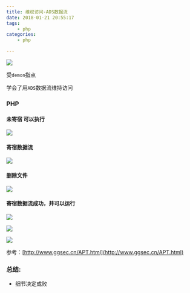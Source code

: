 ```yaml
---
title: 维权访问-ADS数据流
date: 2018-01-21 20:55:17
tags:
	- php
categories:
	- php

---
```

![](https://ws1.sinaimg.cn/large/006Y6f53ly1fnrerkmrigj311y0kgq5q.jpg)

<!--more-->

受`demon`指点

学会了用`ADS`数据流维持访问

### PHP
#### 未寄宿 可以执行

 ![](https://ws1.sinaimg.cn/large/006Y6f53gy1fnojcfhfulj30gv01bdfl.jpg)

#### 寄宿数据流
![](https://ws1.sinaimg.cn/large/006Y6f53gy1fnok4fs0tlj30lt010dfl.jpg)

#### 删除文件
![](https://ws1.sinaimg.cn/large/006Y6f53gy1fnok7i6s5nj30jm06mmx8.jpg)

#### 寄宿数据流成功，并可以运行
![](https://ws1.sinaimg.cn/large/006Y6f53gy1fnokmn1qc9j30h5013a9t.jpg)

![](https://ws1.sinaimg.cn/large/006Y6f53gy1fnqwmskq8bj30k702d745.jpg)

![](https://ws1.sinaimg.cn/large/006Y6f53ly1fnrerkmrigj311y0kgq5q.jpg)

参考：[http://www.ggsec.cn/APT.html](http://www.ggsec.cn/APT.html)


### **总结:**

- 细节决定成败
